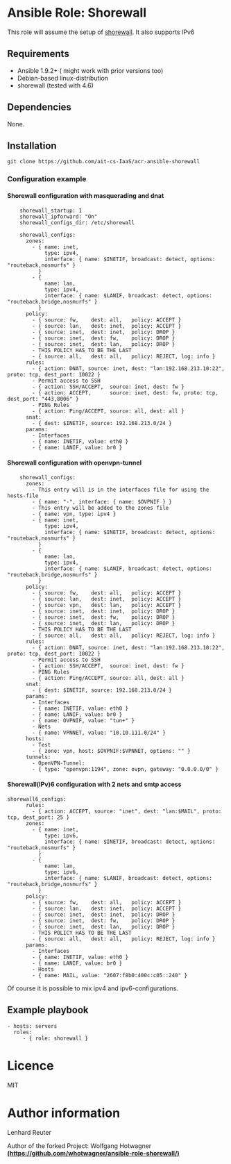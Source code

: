 # Ansible Role: Shorewall

This role will assume the setup of [shorewall](http://shorewall.net/). It also supports IPv6

## Requirements

- Ansible 1.9.2+ ( might work with prior versions too)
- Debian-based linux-distribution
- shorewall (tested with 4.6)

## Dependencies

None.

## Installation

```
git clone https://github.com/ait-cs-IaaS/acr-ansible-shorewall
```

### Configuration example


#### Shorewall configuration with masquerading and dnat

```
    shorewall_startup: 1
    shorewall_ipforward: "On"
    shorewall_configs_dir: /etc/shorewall

    shorewall_configs:
      zones:
        - { name: inet, 
            type: ipv4,
            interface: { name: $INETIF, broadcast: detect, options: "routeback,nosmurfs" }
          }
        - { 
            name: lan, 
            type: ipv4,
            interface: { name: $LANIF, broadcast: detect, options: "routeback,bridge,nosmurfs" }
          }
      policy:
        - { source: fw,    dest: all,   policy: ACCEPT }
        - { source: lan,   dest: inet,  policy: ACCEPT }
        - { source: inet,  dest: inet,  policy: DROP }
        - { source: inet,  dest: fw,    policy: DROP }
        - { source: inet,  dest: lan,   policy: DROP }
        - THIS POLICY HAS TO BE THE LAST
        - { source: all,   dest: all,   policy: REJECT, log: info } 
      rules:
        - { action: DNAT, source: inet, dest: "lan:192.168.213.10:22", proto: tcp, dest_port: 10022 }
        - Permit access to SSH
        - { action: SSH/ACCEPT,  source: inet, dest: fw }
        - { action: ACCEPT,      source: inet, dest: fw, proto: tcp, dest_port: "443,8006" }
        - PING Rules
        - { action: Ping/ACCEPT, source: all, dest: all }
      snat:
        - { dest: $INETIF, source: 192.168.213.0/24 }
      params:
        - Interfaces
        - { name: INETIF, value: eth0 }
        - { name: LANIF, value: br0 }

```

#### Shorewall configuration with openvpn-tunnel

```
    shorewall_configs:
      zones:
        - This entry will is in the interfaces file for using the hosts-file
        - { name: "-", interface: { name: $OVPNIF } }
        - This entry will be added to the zones file
        - { name: vpn, type: ipv4 }
        - { name: inet, 
            type: ipv4,
            interface: { name: $INETIF, broadcast: detect, options: "routeback,nosmurfs" }
          }
        - { 
            name: lan, 
            type: ipv4,
            interface: { name: $LANIF, broadcast: detect, options: "routeback,bridge,nosmurfs" }
          }
      policy:
        - { source: fw,    dest: all,   policy: ACCEPT }
        - { source: lan,   dest: inet,  policy: ACCEPT }
        - { source: vpn,   dest: lan,   policy: ACCEPT }
        - { source: inet,  dest: inet,  policy: DROP }
        - { source: inet,  dest: fw,    policy: DROP }
        - { source: inet,  dest: lan,   policy: DROP }
        - THIS POLICY HAS TO BE THE LAST
        - { source: all,   dest: all,   policy: REJECT, log: info } 
      rules:
        - { action: DNAT, source: inet, dest: "lan:192.168.213.10:22", proto: tcp, dest_port: 10022 }
        - Permit access to SSH
        - { action: SSH/ACCEPT,  source: inet, dest: fw }
        - PING Rules
        - { action: Ping/ACCEPT, source: all, dest: all }
      snat:
        - { dest: $INETIF, source: 192.168.213.0/24 }
      params:
        - Interfaces
        - { name: INETIF, value: eth0 }
        - { name: LANIF, value: br0 }
        - { name: OVPNIF, value: "tun+" }
        - Nets
        - { name: VPNNET, value: "10.10.111.0/24" } 
      hosts:
        - Test
        - { zone: vpn, host: $OVPNIF:$VPNNET, options: "" }
      tunnels:
        - OpenVPN-Tunnel:
        - { type: "openvpn:1194", zone: ovpn, gateway: "0.0.0.0/0" }

```

#### Shorewall(IPv)6 configuration with 2 nets and smtp access
```
shorewall6_configs:
      rules:
        - { action: ACCEPT, source: "inet", dest: "lan:$MAIL", proto: tcp, dest_port: 25 }
      zones:
        - { name: inet, 
            type: ipv6,
            interface: { name: $INETIF, broadcast: detect, options: "routeback,nosmurfs" }
          }
        - { 
            name: lan, 
            type: ipv6,
            interface: { name: $LANIF, broadcast: detect, options: "routeback,bridge,nosmurfs" }
          }
      policy:
        - { source: fw,    dest: all,   policy: ACCEPT }
        - { source: lan,   dest: inet,  policy: ACCEPT }
        - { source: inet,  dest: inet,  policy: DROP }
        - { source: inet,  dest: fw,    policy: DROP }
        - { source: inet,  dest: lan,   policy: DROP }
        - THIS POLICY HAS TO BE THE LAST
        - { source: all,   dest: all,   policy: REJECT, log: info } 
      params:
        - Interfaces
        - { name: INETIF, value: eth0 }
        - { name: LANIF, value: br0 }
        - Hosts
        - { name: MAIL, value: "2607:f8b0:400c:c05::240" }
```
Of course it is possible to mix ipv4 and ipv6-configurations.

## Example playbook

    - hosts: servers
      roles:
         - { role: shorewall }

# Licence

MIT

# Author information

Lenhard Reuter

Author of the forked Project: Wolfgang Hotwagner [**(https://github.com/whotwagner/ansible-role-shorewall/)**](https://github.com/whotwagner/ansible-role-shorewall)
